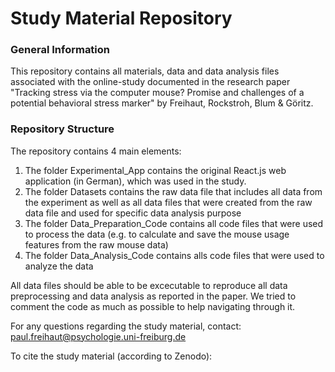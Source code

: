 ﻿# Study Material Repository

### General Information

This repository contains all materials, data and data analysis files associated with the online-study documented in the research paper "Tracking stress via
the computer mouse? Promise and challenges of a potential behavioral stress marker" by Freihaut, Rockstroh, Blum & Göritz.

### Repository Structure

The repository contains 4 main elements:

1. The folder Experimental_App contains the original React.js web application (in German), which was used in the study.
2. The folder Datasets contains the raw data file that includes all data from the experiment as well as all data files
that were created from the raw data file and used for specific data analysis purpose
3. The folder Data_Preparation_Code contains all code files that were used to process the data (e.g. to calculate and save
the mouse usage features from the raw mouse data)
4. The folder Data_Analysis_Code contains alls code files that were used to analyze the data

All data files should be able to be excecutable to reproduce all data preprocessing and data analysis as reported in the paper.
We tried to comment the code as much as possible to help navigating through it.

For any questions regarding the study material, contact: paul.freihaut@psychologie.uni-freiburg.de

To cite the study material (according to Zenodo):